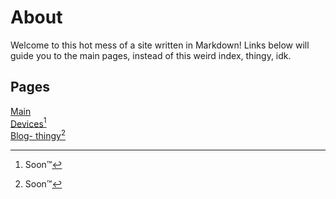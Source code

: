 # About
Welcome to this hot mess of a site written in Markdown!
Links below will guide you to the main pages, instead of this weird index, thingy, idk.

## Pages
[Main](https://yuri010.github.io/main)\
[Devices](https://yuri010.github.io/devices)[^1]\
[Blog- thingy](https://yuri010.github.io/posts)[^1]

[^1]: Soon™
